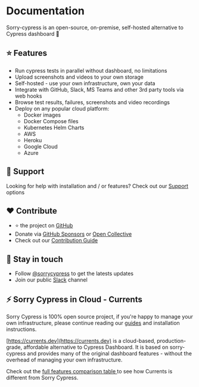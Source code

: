 # Documentation

Sorry-cypress is an open-source, on-premise, self-hosted alternative to Cypress dashboard 🌲

## ⭐️ Features

* Run cypress tests in parallel without dashboard, no limitations
* Upload screenshots and videos to your own storage
* Self-hosted - use your own infrastructure, own your data
* Integrate with GitHub, Slack, MS Teams and other 3rd party tools via web hooks
* Browse test results, failures, screenshots and video recordings
* Deploy on any popular cloud platform:
  * Docker images
  * Docker Compose files
  * Kubernetes Helm Charts
  * AWS
  * Heroku
  * Google Cloud
  * Azure

## 💎 Support

Looking for help with installation and / or features? Check out our [Support](support.md) options

## ❤️ Contribute

* ⭐️  the project on [GitHub](https://github.com/sorry-cypress/sorry-cypress.dev)
* Donate via [GitHub Sponsors](https://github.com/sponsors/agoldis) or [Open Collective](https://opencollective.com/sorry-cypress)
* Check out our [Contribution Guide](contributions.md)

## 🤙 Stay in touch

* Follow [@sorrycypress](https://twitter.com/sorrycypress) to get the latests updates
* Join our public [Slack](https://join.slack.com/t/sorry-cypress/shared\_invite/zt-eis1h6jl-tJELaD7q9UGEhMP8WHJOaw) channel

## ⚡️ Sorry Cypress in Cloud - Currents

Sorry Cypress is 100% open source project, if you're happy to manage your own infrastructure, please continue reading our [guides](guide/get-started.md) and installation instructions.

[https://currents.dev](https://currents.dev) is a cloud-based, production-grade, affordable alternative to Cypress Dashboard. It is based on sorry-cypress and provides many of the original dashboard features - without the overhead of managing your own infrastructure.

Check out the [full features comparison table ](https://currents.notion.site/Features-Comparison-83229899965147eab011aba2a2fcd421)to see how Currents is different from Sorry Cypress.
